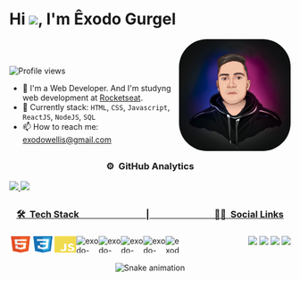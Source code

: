 # Hi <img src="https://raw.githubusercontent.com/kaueMarques/kaueMarques/master/hi.gif" width="30px">, I'm Êxodo Gurgel</h1>
<img align="right" alt="exodo-pic" height="200" style="border-radius:50px;" src="./images/b11993be-e073-4a30-adae-2fee655ccdd5.png">
<br><br>
<p align="left"> <img src="https://komarev.com/ghpvc/?username=exodogurgel&color=yellow" alt="Profile views" /> </p>

- 🔭 I'm a Web Developer. And I'm studyng web development at [Rocketseat](https://rocketseat.com.br/).
- 🌱 Currently stack:  `HTML`, `CSS`, `Javascript`, `ReactJS`, `NodeJS`, `SQL`
- 📫 How to reach me: exodowellis@gmail.com

##
<div align="center">
  <h3>⚙️ &nbsp;GitHub Analytics</h3>
</div>
<div align="left">
  <a href="https://github.com/exodogugel">
  <img width="420em" src="https://github-readme-stats.vercel.app/api?username=exodogurgel&show_icons=true&theme=dark&include_all_commits=true&count_private=true"/>
  <img width="420em" src="https://github-readme-stats.vercel.app/api/top-langs/?username=exodogurgel&layout=compact&langs_count=7&theme=dark"/>
</div>
 
##  
  
 <div align="center"> 
   <h3>🛠 &nbsp;Tech Stack &nbsp;&nbsp;&nbsp;&nbsp;&nbsp;&nbsp;&nbsp;&nbsp;&nbsp;&nbsp;&nbsp;&nbsp;&nbsp;&nbsp;&nbsp;&nbsp;&nbsp;&nbsp;&nbsp;&nbsp;&nbsp;&nbsp;&nbsp;&nbsp;&nbsp;&nbsp;&nbsp;&nbsp;&nbsp;&nbsp;|&nbsp;&nbsp;&nbsp;&nbsp;&nbsp;&nbsp;&nbsp;&nbsp;&nbsp;&nbsp;&nbsp;&nbsp;&nbsp;&nbsp;&nbsp;&nbsp;&nbsp;&nbsp;&nbsp;&nbsp;&nbsp;&nbsp;&nbsp;&nbsp;&nbsp;&nbsp;&nbsp;&nbsp;&nbsp;&nbsp;🧑🏻 &nbsp;Social Links</h3>

###   
  
  <div style="display: inline_block" align="left">
  <img align="left" alt="exodo-HTML" height="30" width="40" src="https://raw.githubusercontent.com/devicons/devicon/master/icons/html5/html5-original.svg">
  <img align="left" alt="exodo-CSS" height="30" width="40" src="https://raw.githubusercontent.com/devicons/devicon/master/icons/css3/css3-original.svg">
  <img align="left" alt="exodo-Js" height="30" width="40" src="https://raw.githubusercontent.com/devicons/devicon/master/icons/javascript/javascript-plain.svg">
  
  <img align="left" alt="exodo-react" height="30" width="40" src="https://cdn.jsdelivr.net/gh/devicons/devicon/icons/react/react-original.svg" />
  
  <img align="left" alt="exodo-node" height="30" width="40" src="https://cdn.jsdelivr.net/gh/devicons/devicon/icons/nodejs/nodejs-original.svg" />
  
  <img align="left" alt="exodo-node" height="30" width="40" src="https://cdn.jsdelivr.net/gh/devicons/devicon/icons/sqlite/sqlite-original.svg" />
           
  <img align="left" alt="exodo-Csharp" height="30" width="40" src="https://cdn.jsdelivr.net/gh/devicons/devicon/icons/git/git-original.svg">
  <img align="left" alt="exodo-Csharp" height="30" width="30" src="https://encrypted-tbn0.gstatic.com/images?q=tbn:ANd9GcRTFSIO_dsJJiOX3Sntwxpw6lUIJKI0ueBlRpcQ3q57xVOw4-bCAQ2eX0v_5v2sf5CIiNA&usqp=CAU">
     <div align="right">
   <a href="https://www.instagram.com/exodogurgel/" target="_blank"><img src="https://img.shields.io/badge/-Instagram-%23E4405F?style=for-the-badge&logo=instagram&logoColor=white" target="_blank"></a>
   <a href="https://wa.me/55084999406834" target="_blank"><img src="https://img.shields.io/badge/WhatsApp-25D366?style=for-the-badge&logo=whatsapp&logoColor=white" target="_blank"></a> 
    <a href = "mailto:exodowellis@gmail.com"><img src="https://img.shields.io/badge/Gmail-D14836?style=for-the-badge&logo=gmail&logoColor=white" target="_blank"></a>
    <a href="https://www.linkedin.com/in/exodo-gurgel/" target="_blank"><img src="https://img.shields.io/badge/-LinkedIn-%230077B5?style=for-the-badge&logo=linkedin&logoColor=white"></a> 
     </div>
 </div>
    
##
   
  ![Snake animation](https://github.com/exodogurgel/exodogurgel/blob/output/github-contribution-grid-snake.svg)
